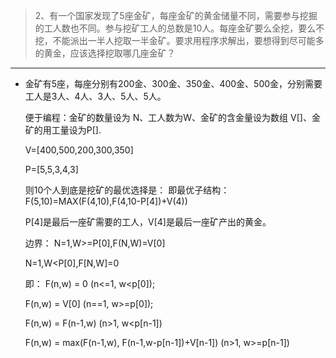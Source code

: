 > 2、有一个国家发现了5座金矿，每座金矿的黄金储量不同，需要参与挖掘的工人数也不同。参与挖矿工人的总数是10人。每座金矿要么全挖，要么不挖，不能派出一半人挖取一半金矿。要求用程序求解出，要想得到尽可能多的黄金，应该选择挖取哪几座金矿？
***

* 金矿有5座，每座分别有200金、300金、350金、400金、500金，分别需要工人是3人、4人、3人、5人、5人。
	
	便于编程：金矿的数量设为 N、工人数为W、金矿的含金量设为数组 V[]、金矿的用工量设为P[].
	
	V=[400,500,200,300,350]
	
	P=[5,5,3,4,3]
	
	则10个人到底是挖矿的最优选择是：
	即最优子结构：
	F(5,10)=MAX(F(4,10),F(4,10-P[4])+V(4))
	
	P[4]是最后一座矿需要的工人，V[4]是最后一座矿产出的黄金。
	
	边界：
	N=1,W>=P[0],F(N,W)=V[0]
	
	N=1,W<P[0],F[N,W]=0
	
	即：
	F(n,w) = 0    (n<=1, w<p[0]);

	F(n,w) = V[0]     (n==1, w>=p[0]);

	F(n,w) = F(n-1,w)    (n>1, w<p[n-1])  

	F(n,w) = max(F(n-1,w),  F(n-1,w-p[n-1])+V[n-1])    (n>1, w>=p[n-1])
